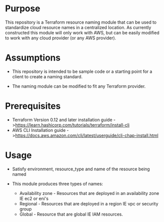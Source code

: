 # Purpose
This repository is a Terraform resource naming module that can be used to standardize cloud resource names in a centralized location. As currently constructed this module will only work with AWS, but can be easily modified to work with any cloud provider (or any AWS provider).

# Assumptions
* This repository is intended to be sample code or a starting point for a client to create a naming standard.

* The naming module can be modified to fit any Terraform provider.

# Prerequisites
* Terraform Version 0.12 and later
    installation guide ->https://learn.hashicorp.com/tutorials/terraform/install-cli
* AWS CLI
    Installation guide ->https://docs.aws.amazon.com/cli/latest/userguide/cli-chap-install.html

# Usage
* Satisfy environment, resource_type and name of the resource being named

* This module produces three types of names:
  - Availability zone - Resources that are deployed in an availability zone IE ec2 or eni's
  - Regional - Resources that are deployed in a region IE vpc or security group
  - Global - Resource that are global IE IAM resources.




